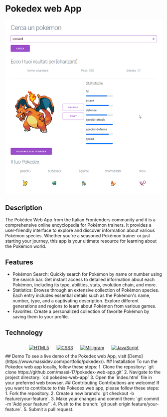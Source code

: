 # Pokedex web App
![Pokedex Screenshot](img/pokedex-webapp.png)
## Description
The Pokédex Web App from the Italian Frontenders community and it is a comprehensive online encyclopedia for Pokémon trainers. It provides a user-friendly interface to explore and discover information about various Pokémon species. Whether you're a seasoned Pokémon trainer or just starting your journey, this app is your ultimate resource for learning about the Pokémon world.
## Features 
- Pokémon Search: Quickly search for Pokémon by name or number using the search bar. Get instant access to detailed information about each Pokémon, including its type, abilities, stats, evolution chain, and more.
- Statistics: Browse through an extensive collection of Pokémon species. Each entry includes essential details such as the Pokémon's name, number, type, and a captivating description. Explore different generations and regions to learn about Pokémon from various games.
- Favorites: Create a personalized collection of favorite Pokémon by saving them to your profile.
## Technology
<div align="center">  
<a href="https://en.wikipedia.org/wiki/HTML5" target="_blank"><img style="margin: 10px" src="https://profilinator.rishav.dev/skills-assets/html5-original-wordmark.svg" alt="HTML5" height="75" /></a> 
<a href="https://www.w3schools.com/css/" target="_blank"><img style="margin: 10px" src="https://profilinator.rishav.dev/skills-assets/css3-original-wordmark.svg" alt="CSS3" height="75" /></a>  
<a href="https://milligram.io/" target="_blank"><img style="margin: 10px" src="https://www.drupal.org/files/project-images/Screen%20Shot%202016-11-24%20at%207.38.19%20AM.png" alt="Milligram" height="75" /></a>  
<a href="https://www.javascript.com/" target="_blank"><img style="margin: 10px" src="https://profilinator.rishav.dev/skills-assets/javascript-original.svg" alt="JavaScript" height="75" /></a>  
</div>
## Demo
To see a live demo of the Pokedex web App, visit [Demo](https://www.massidev.com/portfolio/pokedex/).
## Installation
To run the Pokedex web app locally, follow these steps:
1. Clone the repository: `git clone https://github.com/massi-17/pokedex-web-app.git`
2. Navigate to the project directory: `cd pokedex-web-app`
3. Open the `index.html` file in your preferred web browser.
## Contributing
Contributions are welcome! If you want to contribute to this Pokedex web app, please follow these steps:
1. Fork the repository.
2. Create a new branch: `git checkout -b feature/your-feature`.
3. Make your changes and commit them: `git commit -m 'Add your feature'`.
4. Push to the branch: `git push origin feature/your-feature`.
5. Submit a pull request.
